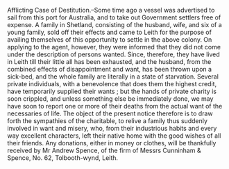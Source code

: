   Afflicting Case of Destitution.–Some time ago a vessel was advertised to sail from this port for Australia, and to take out Government settlers free of expense. A family in Shetland, consisting of the husband, wife, and six of a young family, sold off their effects and came to Leith for the purpose of availing themselves of this opportunity to settle in the above colony. On applying to the agent, however, they were informed that they did not come under the description of persons wanted. Since, therefore, they have lived in Leith till their little all has been exhausted, and the husband, from the combined effects of disappointment and want, has been thrown upon a sick-bed, and the whole family are literally in a state of starvation. Several private individuals, with a benevolence that does them the highest credit, have temporarily supplied their wants ; but the hands of private charity is soon crippled, and unless something else be immediately done, we may have soon to report one or more of their deaths from the actual want of the necessaries of life. The object of the present notice therefore is to draw forth the sympathies of the charitable, to relive a family thus suddenly involved in want and misery, who, from their industrious habits and every way excellent characters, left their native home with the good wishes of all their friends. Any donations, either in money or clothes, will be thankfully received by Mr Andrew Spence, of the firm of Messrs Cunninham & Spence, No. 62, Tolbooth-wynd, Leith.